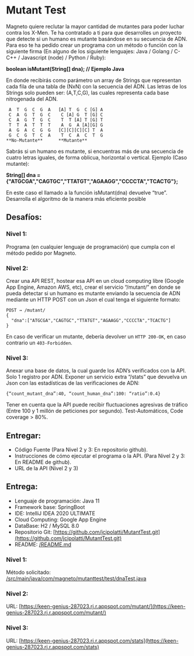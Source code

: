 # Mutant Test

Magneto quiere reclutar la mayor cantidad de mutantes para poder luchar
contra los X-Men.
Te ha contratado a ti para que desarrolles un proyecto que detecte si un
humano es mutante basándose en su secuencia de ADN.
Para eso te ha pedido crear un programa con un método o función con la siguiente firma (En
alguno de los siguiente lenguajes: Java / Golang / C-C++ / Javascript (node) / Python / Ruby):

   **boolean isMutant(String[] dna); // Ejemplo Java**                      

En donde recibirás como parámetro un array de Strings que representan cada fila de una tabla
de (NxN) con la secuencia del ADN. Las letras de los Strings solo pueden ser: (A,T,C,G), las
cuales representa cada base nitrogenada del ADN.

```
 A  T  G  C  G  A   [A] T  G  C [G] A
 C  A  G  T  G  C    C [A] G  T [G] C
 C  A  G  T  G  C    T  T [A] T [G] T
 T  T  A  T  T  T    A  G  A [A][G] G
 A  G  A  C  G  G   [C][C][C][C] T  A
 G  C  G  T  C  A    T  C  A  C  T  G
**No-Mutante**      **Mutante**
```

Sabrás si un humano es mutante, si encuentras más de una secuencia de cuatro letras
iguales, de forma oblicua, horizontal o vertical.
Ejemplo (Caso mutante):
                        
   **String[] dna = {"ATGCGA","CAGTGC","TTATGT","AGAAGG","CCCCTA","TCACTG"};**
                        
En este caso el llamado a la función isMutant(dna) devuelve “true”.
Desarrolla el algoritmo de la manera más eficiente posible

## Desafíos:

### Nivel 1:
Programa (en cualquier lenguaje de programación) que cumpla con el método pedido por
Magneto.
### Nivel 2:
Crear una API REST, hostear esa API en un cloud computing libre (Google App Engine,
Amazon AWS, etc), crear el servicio “/mutant/” en donde se pueda detectar si un humano es
mutante enviando la secuencia de ADN mediante un HTTP POST con un Json el cual tenga el
siguiente formato:
```
POST → /mutant/
{
  "dna":["ATGCGA","CAGTGC","TTATGT","AGAAGG","CCCCTA","TCACTG"]
}
```
En caso de verificar un mutante, debería devolver un `HTTP 200-OK`, en caso contrario un
`403-Forbidden`.

### Nivel 3:
Anexar una base de datos, la cual guarde los ADN’s verificados con la API.
Solo 1 registro por ADN.
Exponer un servicio extra “/stats” que devuelva un Json con las estadísticas de las
verificaciones de ADN: 
```
{“count_mutant_dna”:40, “count_human_dna”:100: “ratio”:0.4}
```
Tener en cuenta que la API puede recibir fluctuaciones agresivas de tráfico (Entre 100 y 1
millón de peticiones por segundo).
Test-Automáticos, Code coverage > 80%.

## Entregar:

- Código Fuente (Para Nivel 2 y 3: En repositorio github).
- Instrucciones de cómo ejecutar el programa o la API. (Para Nivel 2 y 3: En README de
github).
- URL de la API (Nivel 2 y 3)

## Entrega:

- Lenguaje de programación: Java 11
- Framework base: SpringBoot
- IDE: IntelliJ IDEA 2020 ULTIMATE
- Cloud Computing: Google App Engine
- DataBase: H2 / MySQL 8.0
- Repositorio Git: [https://github.com/jcipolatti/MutantTest.git](https://github.com/jcipolatti/MutantTest.git)
- README: [/README.md](https://github.com/jcipolatti/MutantTest/blob/master/README.md)

### Nivel 1:

Método solicitado: [/src/main/java/com/magneto/mutanttest/test/dnaTest.java](https://github.com/jcipolatti/MutantTest/blob/master/src/main/java/com/magneto/mutanttest/test/dnaTest.java)

### Nivel 2:
URL: [https://keen-genius-287023.rj.r.appspot.com/mutant/](https://keen-genius-287023.rj.r.appspot.com/mutant/)

### Nivel 3:
URL: [https://keen-genius-287023.rj.r.appspot.com/stats](https://keen-genius-287023.rj.r.appspot.com/stats)
